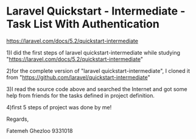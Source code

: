 # Laravel Quickstart - Intermediate - Task List With Authentication

https://laravel.com/docs/5.2/quickstart-intermediate


1)I did the first steps of laravel quickstart-intermediate while studying "https://laravel.com/docs/5.2/quickstart-intermediate"

2)for the complete version of "laravel quickstart-intermediate", I cloned it from "https://github.com/laravel/quickstart-intermediate"

3)I read the source code above and searched the Internet and got some help from friends for the tasks defined in project definition.

4)first 5 steps of project was done by me!



Regards,

Fatemeh Ghezloo
9331018
